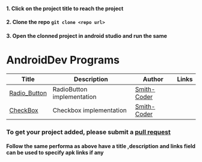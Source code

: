 #### 1. Click on the project title to reach the project
#### 2. Clone the repo ```git clone <repo url>```
#### 3. Open the clonned project in android studio and run the same

AndroidDev Programs
======

Title | Description | Author | Links
------        |      ------     |      ------    |      ------
[Radio_Button](https://github.com/Smith-Coder/Android_Radio_Button.git)  |   RadioButton implementation   |   [Smith-Coder](https://github.com/Smith-Coder)
[CheckBox](https://github.com/Smith-Coder/Android_checkBox.git)  |   Checkbox implementation      |   [Smith-Coder](https://github.com/Smith-Coder)

### To get your project added, please submit a [pull request](https://github.com/Punithify/sample/pulls)
#### Follow the same performa as above have a title ,description and links field can be used to specify apk links if any 
